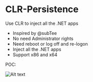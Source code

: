 # CLR-Persistence
Use CLR to inject all the .NET apps

- Inspired by @subTee
- No need Administrator rights
- Need reboot or log off and re-logon
- Inject all the .NET apps
- Support x86 and x64

POC:

![Alt text](https://raw.githubusercontent.com/3gstudent/CLR-Injection/master/poc.gif)
